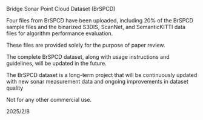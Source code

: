 Bridge Sonar Point Cloud Dataset (BrSPCD)

Four files from BrSPCD have been uploaded, including 20% of the BrSPCD sample files and the binarized S3DIS, ScanNet, and SemanticKITTI data files for algorithm performance evaluation. 

These files are provided solely for the purpose of paper review. 

The complete BrSPCD dataset, along with usage instructions and guidelines, will be updated in the future.

The BrSPCD dataset is a long-term project that will be continuously updated with new sonar measurement data and ongoing improvements in dataset quality

Not for any other commercial use.

2025/2/8
